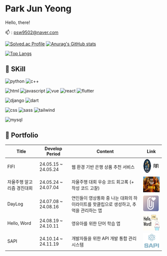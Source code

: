 # Park Jun Yeong
Hello, there!

:mailbox: : psw9502@naver.com

[![Solved.ac Profile](http://mazassumnida.wtf/api/v2/generate_badge?boj=psw9502)](https://solved.ac/psw9502/)
[![Anurag's GitHub stats](https://github-readme-stats.vercel.app/api?username=JYPJUN&hide=stars)](https://github.com/anuraghazra/github-readme-stats)

[![Top Langs](https://github-readme-stats.vercel.app/api/top-langs/?username=yohan050605)](https://github.com/anuraghazra/github-readme-stats)



## :cherry_blossom: SKill
![python](https://img.shields.io/badge/Python-3776AB?style=for-the-badge&logo=python&logoColor=white)
![c++](https://img.shields.io/badge/C%2B%2B-00599C?style=for-the-badge&logo=c%2B%2B&logoColor=white)

![html](https://img.shields.io/badge/HTML-239120?style=for-the-badge&logo=html5&logoColor=white)
![javascript](https://img.shields.io/badge/JavaScript-F7DF1E?style=for-the-badge&logo=JavaScript&logoColor=white)
![vue](https://img.shields.io/badge/Vue.js-35495E?style=for-the-badge&logo=vue.js&logoColor=white)
![react](https://img.shields.io/badge/React-20232A?style=for-the-badge&logo=react&logoColor=white)
![flutter](https://img.shields.io/badge/Flutter-02569B?style=for-the-badge&logo=flutter&logoColor=white)

![django](https://img.shields.io/badge/Django-092E20?style=for-the-badge&logo=django&logoColor=white)
![dart](https://img.shields.io/badge/Dart-0175C2?style=for-the-badge&logo=dart&logoColor=white)

![css](https://img.shields.io/badge/CSS-239120?&style=for-the-badge&logo=css3&logoColor=white)
![sass](https://img.shields.io/badge/Sass-CC6699?style=for-the-badge&logo=sass&logoColor=white)
![tailwind](https://img.shields.io/badge/Tailwind_CSS-38B2AC?style=for-the-badge&logo=tailwind-css&logoColor=white)

![mysql](https://img.shields.io/badge/MySQL-00000F?style=for-the-badge&logo=mysql&logoColor=white)


## :page_with_curl: Portfolio

| Title | Develop Period | Content | Link |
|---|---|---|---|
| FIFI | 24.05.15 ~ 24.05.24 | 웹 환경 기반 은행 상품 추천 서비스 | <a href="https://github.com/JYPJUN/FIFI"><img src="./img/FIFI.png" alt="FIFI" style="width:100px;  height:50px;"></a> |
| 자율주행 알고리즘 경진대회 | 24.05.24 ~ 24.07.04 | 자율주행 대회 우승 코드 회고록 (+ 작성 코드 고찰) | <a href="https://github.com/JYPJUN/Development-of-Autonomous-Driving-System"><img src="./img/Furiosa.png" alt="FIFI" style="width:100px; height:50px"></a> |
| DayLog      | 24.07.08 ~ 24.08.16 | 연인들이 영상통화 중 나눈 대화의 하이라이트를 핫클립으로 생성하고, 추억을 관리하는 앱 | <a href="https://github.com/JYPJUN/DayLog"><img src="./img/DayLog.png" alt="FIFI" style="width:50px; height:50px"></a> |
| Hello, Word | 24.08.19 ~ 24.10.11 | 영유아를 위한 단어 학습 앱 | <a href="https://github.com/JYPJUN/Hello-Word"><img src="./img/HelloWord.png" alt="FIFI" style="width:100px;  height:50px;"></a> |
| SAPI        | 24.10.14 ~ 24.11.19 | 개발자들을 위한 API 개발 통합 관리 시스템 | <a href="https://github.com/JYPJUN/SAPI"><img src="./img/SAPI.png" alt="FIFI" style="width:100px; height:50px"></a> |
